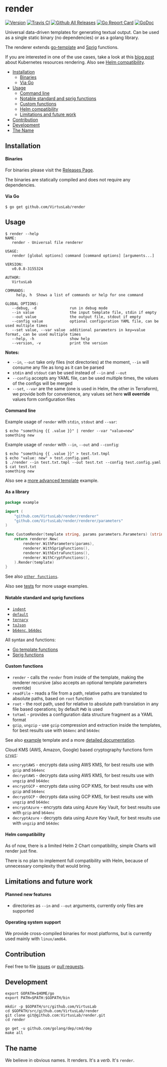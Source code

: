 # render

[![Version](https://img.shields.io/badge/version-v0.0.8-brightgreen.svg)](https://github.com/VirtusLab/render/releases/tag/v0.0.8)
[![Travis CI](https://img.shields.io/travis/VirtusLab/render.svg)](https://travis-ci.org/VirtusLab/render)
[![Github All Releases](https://img.shields.io/github/downloads/VirtusLab/render/total.svg)](https://github.com/VirtusLab/render/releases)
[![Go Report Card](https://goreportcard.com/badge/github.com/VirtusLab/render "Go Report Card")](https://goreportcard.com/report/github.com/VirtusLab/render)
[![GoDoc](https://godoc.org/github.com/VirtusLab/render?status.svg "GoDoc Documentation")](https://godoc.org/github.com/VirtusLab/render/renderer)

Universal data-driven templates for generating textual output. Can be used as a single static binary (no dependencies)
or as a golang library.

The renderer extends 
[go-template](https://golang.org/pkg/text/template/) and [Sprig](http://masterminds.github.io/sprig/) functions. 

If you are interested in one of the use cases, take a look at this [blog post](https://medium.com/virtuslab/helm-alternative-d6568aa9d40b) 
about Kubernetes resources rendering. Also see [Helm compatibility](README.md#helm-compatibility).

* [Installation](README.md#installation)
  * [Binaries](README.md#binaries)
  * [Via Go](README.md#via-go)
* [Usage](README.md#usage)
  * [Command line](README.md#command-line)
  * [Notable standard and sprig functions](README.md#notable-standard-and-sprig-functions)
  * [Custom functions](README.md#custom-functions)
  * [Helm compatibility](README.md#helm-compatibility)
  * [Limitations and future work](README.md#limitations-and-future-work)
* [Contribution](README.md#contribution)
* [Development](README.md#development)
* [The Name](README.md#the-name)

## Installation

#### Binaries

For binaries please visit the [Releases Page](https://github.com/VirtusLab/render/releases).

The binaries are statically compiled and does not require any dependencies. 

#### Via Go

```console
$ go get github.com/VirtusLab/render
```

## Usage

```console
$ render --help
NAME:
   render - Universal file renderer

USAGE:
   render [global options] command [command options] [arguments...]

VERSION:
   v0.0.8-3155324

AUTHOR:
   VirtusLab

COMMANDS:
     help, h  Shows a list of commands or help for one command

GLOBAL OPTIONS:
   --debug, -d               run in debug mode
   --in value                the input template file, stdin if empty
   --out value               the output file, stdout if empty
   --config value            optional configuration YAML file, can be used multiple times
   --set value, --var value  additional parameters in key=value format, can be used multiple times
   --help, -h                show help
   --version, -v             print the version
```

**Notes:**
- `--in`, `--out` take only files (not directories) at the moment, `--in` will consume any file as long as it can be parsed
- `stdin` and `stdout` can be used instead of `--in` and `--out`
- `--config` accepts any YAML file, can be used multiple times, the values of the configs will be merged
- `--set`, `--var` are the same (one is used in Helm, the other in Terraform), we provide both for convenience, any values set here **will override** values form configuration files

#### Command line

Example usage of `render` with `stdin`, `stdout` and `--var`:
```console
$ echo "something {{ .value }}" | render --var "value=new"
something new
```

Example usage of `render` with `--in`, `--out` and `--config`:
```console
$ echo "something {{ .value }}" > test.txt.tmpl
$ echo "value: new" > test.config.yaml
$ ./render --in test.txt.tmpl --out test.txt --config test.config.yaml
$ cat test.txt
something new
```

Also see a [more advanced template](examples/example.yaml.tmpl) example.

#### As a library

```go
package example

import (
    "github.com/VirtusLab/render/renderer"
    "github.com/VirtusLab/render/renderer/parameters"
)

func CustomRender(template string, params parameters.Parameters) (string, error) {
    return renderer.New(
        renderer.WithParameters(params),
        renderer.WithSprigFunctions(),
        renderer.WithExtraFunctions(),
        renderer.WithCryptFunctions(),
    ).Render(template)
}
```

See also [`other functions`](https://godoc.org/github.com/VirtusLab/render/renderer).

Also see [tests](https://github.com/VirtusLab/render/blob/master/renderer/render_test.go) for more usage examples.

#### Notable standard and sprig functions

- [`indent`](https://masterminds.github.io/sprig/strings.html#indent)
- [`default`](https://masterminds.github.io/sprig/defaults.html#default)
- [`ternary`](https://masterminds.github.io/sprig/defaults.html#ternary)
- [`toJson`](https://masterminds.github.io/sprig/defaults.html#tojson)
- [`b64enc`, `b64dec`](https://masterminds.github.io/sprig/encoding.html)

All syntax and functions:
- [Go template functions](https://golang.org/pkg/text/template)
- [Sprig functions](http://masterminds.github.io/sprig)

#### Custom functions

- `render` - calls the `render` from inside of the template, making the renderer recursive (also accepts an optional template parameters override)
- `readFile` - reads a file from a path, relative paths are translated to absolute paths, based on `root` function
- `root` - the root path, used for relative to absolute path translation in any file based operations; by default `PWD` is used
- `toYaml` - provides a configuration data structure fragment as a YAML format
- `gzip`, `ungzip` - use `gzip` compression and extraction inside the templates, for best results use with `b64enc` and `b64dec`

See also [example](examples/example.yaml.tmpl) template 
and a more [detailed documentation](https://godoc.org/github.com/VirtusLab/render/renderer#Renderer.ExtraFunctions).

Cloud KMS (AWS, Amazon, Google) based cryptography functions form [`crypt`](https://github.com/VirtusLab/crypt):
- `encryptAWS` - encrypts data using AWS KMS, for best results use with `gzip` and `b64enc`
- `decryptAWS` - decrypts data using AWS KMS, for best results use with `ungzip` and `b64dec`
- `encryptGCP` - encrypts data using GCP KMS, for best results use with `gzip` and `b64enc`
- `decryptGCP` - decrypts data using GCP KMS, for best results use with `ungzip` and `b64dec`
- `encryptAzure` - encrypts data using Azure Key Vault, for best results use with `gzip` and `b64enc`
- `decryptAzure` - decrypts data using Azure Key Vault, for best results use with `ungzip` and `b64dec`

#### Helm compatibility

As of now, there is a limited Helm 2 Chart compatibility, simple Charts will render just fine.

There is no plan to implement full compatibility with Helm, because of unnecessary complexity that would bring.

## Limitations and future work

#### Planned new features

- directories as `--in` and `--out` arguments, currently only files are supported

#### Operating system support

We provide cross-compiled binaries for most platforms, but is currently used mainly with `linux/amd64`.

## Contribution

Feel free to file [issues](https://github.com/VirtusLab/render/issues) 
or [pull requests](https://github.com/VirtusLab/render/pulls).

## Development

    export GOPATH=$HOME/go
    export PATH=$PATH:$GOPATH/bin
    
    mkdir -p $GOPATH/src/github.com/VirtusLab
    cd $GOPATH/src/github.com/VirtusLab/render
    git clone git@github.com:VirtusLab/render.git
    cd render
    
    go get -u github.com/golang/dep/cmd/dep
    make all

## The name

We believe in obvious names. It renders. It's a *verb*. It's `render`.
